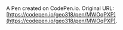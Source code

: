 # 

A Pen created on CodePen.io. Original URL: [https://codepen.io/geo318/pen/MWOqPXP](https://codepen.io/geo318/pen/MWOqPXP).


